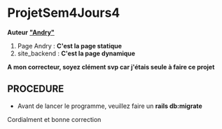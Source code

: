 # ProjetSem4Jours4
**Auteur** [**"Andry"**](https://github.com/Andryhajanirina/ProjetSem4Jours4)
1. Page Andry : **C'est la page statique**
2. site_backend : **C'est la page dynamique**

**A mon correcteur, soyez clément svp car j'étais seule à faire ce projet**

## PROCEDURE
* Avant de lancer le programme, veuillez faire un **rails db:migrate**

Cordialment et bonne correction
